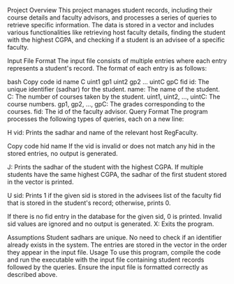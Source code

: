 Project Overview
This project manages student records, including their course details and faculty advisors, and processes a series of queries to retrieve specific information. The data is stored in a vector and includes various functionalities like retrieving host faculty details, finding the student with the highest CGPA, and checking if a student is an advisee of a specific faculty.

Input File Format
The input file consists of multiple entries where each entry represents a student's record. The format of each entry is as follows:

bash
Copy code
id name C uint1 gp1 uint2 gp2 ... uintC gpC fid
id: The unique identifier (sadhar) for the student.
name: The name of the student.
C: The number of courses taken by the student.
uint1, uint2, ..., uintC: The course numbers.
gp1, gp2, ..., gpC: The grades corresponding to the courses.
fid: The id of the faculty advisor.
Query Format
The program processes the following types of queries, each on a new line:

H vid: Prints the sadhar and name of the relevant host RegFaculty.

Copy code
hid name
If the vid is invalid or does not match any hid in the stored entries, no output is generated.

J: Prints the sadhar of the student with the highest CGPA. If multiple students have the same highest CGPA, the sadhar of the first student stored in the vector is printed.

U sid: Prints 1 if the given sid is stored in the advisees list of the faculty fid that is stored in the student's record; otherwise, prints 0.

If there is no fid entry in the database for the given sid, 0 is printed.
Invalid sid values are ignored and no output is generated.
X: Exits the program.

Assumptions
Student sadhars are unique.
No need to check if an identifier already exists in the system.
The entries are stored in the vector in the order they appear in the input file.
Usage
To use this program, compile the code and run the executable with the input file containing student records followed by the queries. Ensure the input file is formatted correctly as described above.
